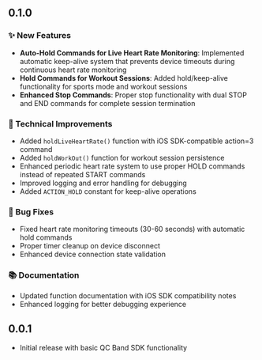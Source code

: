 ## 0.1.0

### ✨ New Features
* **Auto-Hold Commands for Live Heart Rate Monitoring**: Implemented automatic keep-alive system that prevents device timeouts during continuous heart rate monitoring
* **Hold Commands for Workout Sessions**: Added hold/keep-alive functionality for sports mode and workout sessions
* **Enhanced Stop Commands**: Proper stop functionality with dual STOP and END commands for complete session termination

### 🔧 Technical Improvements
* Added `holdLiveHeartRate()` function with iOS SDK-compatible action=3 command
* Added `holdWorkOut()` function for workout session persistence
* Enhanced periodic heart rate system to use proper HOLD commands instead of repeated START commands
* Improved logging and error handling for debugging
* Added `ACTION_HOLD` constant for keep-alive operations

### 🐛 Bug Fixes
* Fixed heart rate monitoring timeouts (30-60 seconds) with automatic hold commands
* Proper timer cleanup on device disconnect
* Enhanced device connection state validation

### 📚 Documentation
* Updated function documentation with iOS SDK compatibility notes
* Enhanced logging for better debugging experience

## 0.0.1

* Initial release with basic QC Band SDK functionality
